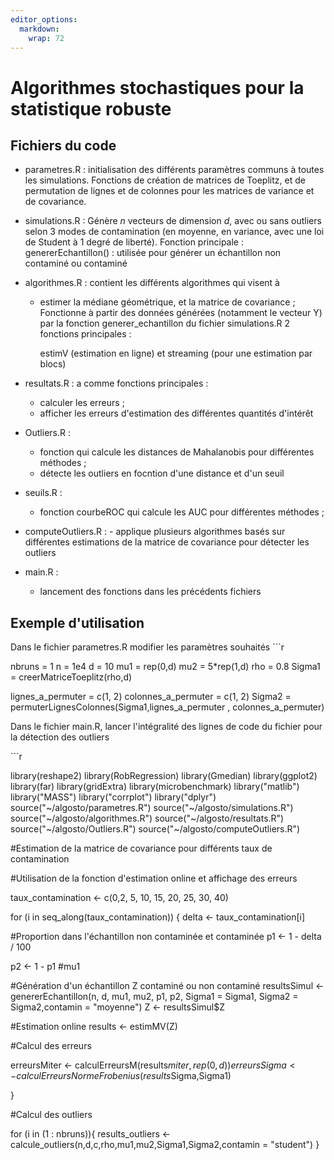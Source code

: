 ```yaml
---
editor_options: 
  markdown: 
    wrap: 72
---
```


# Algorithmes stochastiques pour la statistique robuste

## Fichiers du code

-   parametres.R : initialisation des différents paramètres communs à
    toutes les simulations. Fonctions de création de matrices de
    Toeplitz, et de permutation de lignes et de colonnes pour les
    matrices de variance et de covariance.

-   simulations.R : Génère $n$ vecteurs de dimension $d$, avec ou sans
    outliers selon 3 modes de contamination (en moyenne, en variance,
    avec une loi de Student à 1 degré de liberté). Fonction principale :
    genererEchantillon() : utilisée pour générer un échantillon non
    contaminé ou contaminé

-   algorithmes.R : contient les différents algorithmes qui visent à

    -   estimer la médiane géométrique, et la matrice de covariance ;
        Fonctionne à partir des données générées (notamment le vecteur
        Y) par la fonction generer_echantillon du fichier simulations.R
        2 fonctions principales :
        
          estimV (estimation en ligne) et streaming (pour une estimation par blocs)

-   resultats.R : a comme fonctions principales :

    -   calculer les erreurs ;
    -   afficher les erreurs d'estimation des différentes quantités
        d'intérêt

-   Outliers.R : 
    - fonction qui calcule les distances de Mahalanobis pour différentes méthodes ;
    - détecte les outliers en focntion d'une distance et d'un seuil

-   seuils.R : 
    - fonction courbeROC qui calcule les AUC pour différentes méthodes ;

-   computeOutliers.R : - applique plusieurs algorithmes basés sur
    différentes estimations de la matrice de covariance pour détecter
    les outliers

-   main.R :

    -   lancement des fonctions dans les précédents fichiers

## Exemple d'utilisation

Dans le fichier parametres.R modifier les paramètres souhaités \`\`\`r

nbruns = 1 n = 1e4 d = 10 mu1 = rep(0,d) mu2 = 5\*rep(1,d) rho = 0.8
Sigma1 = creerMatriceToeplitz(rho,d)

lignes_a_permuter = c(1, 2) colonnes_a_permuter = c(1, 2) Sigma2 =
permuterLignesColonnes(Sigma1,lignes_a_permuter , colonnes_a_permuter)

Dans le fichier main.R, lancer l'intégralité des lignes de code du
fichier pour la détection des outliers

\`\`\`r

library(reshape2) library(RobRegression) library(Gmedian)
library(ggplot2) library(far) library(gridExtra) library(microbenchmark)
library("matlib") library("MASS") library("corrplot") library("dplyr")
source("\~/algosto/parametres.R") source("\~/algosto/simulations.R")
source("\~/algosto/algorithmes.R") source("\~/algosto/resultats.R")
source("\~/algosto/Outliers.R") source("\~/algosto/computeOutliers.R")


#Estimation de la matrice de covariance pour différents taux de contamination



#Utilisation de la fonction d'estimation online et affichage des erreurs


taux_contamination <- c(0,2, 5, 10, 15, 20, 25, 30, 40)



for (i in seq_along(taux_contamination)) 
{
  delta <- taux_contamination[i]
 
 #Proportion dans l'échantillon non contaminée et contaminée
  p1 <- 1 - delta / 100
  
  p2 <- 1 - p1
  #mu1
 
  #Génération d'un échantillon Z contaminé ou non contaminé
  resultsSimul <- genererEchantillon(n, d, mu1, mu2, p1, p2, Sigma1 = Sigma1, Sigma2 = Sigma2,contamin = "moyenne")
  Z <- resultsSimul$Z
  
  #Estimation online
  results <- estimMV(Z)
  
  
  #Calcul des erreurs
  
  erreursMiter <- calculErreursM(results$miter,rep(0,d))
  erreursSigma <- calculErreursNormeFrobenius(results$Sigma,Sigma1)
  
  
  
}



#Calcul des outliers

for (i in (1 : nbruns)){ results_outliers \<-
calcule_outliers(n,d,c,rho,mu1,mu2,Sigma1,Sigma2,contamin = "student") }


